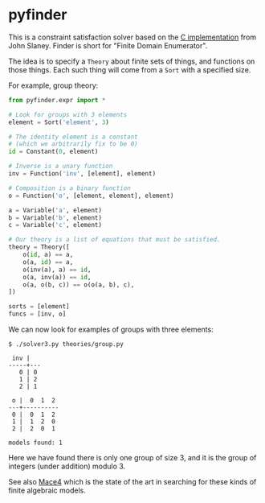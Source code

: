 
# pyfinder

This is a constraint satisfaction solver based on
the [C implementation](http://users.cecs.anu.edu.au/~jks/finder.html) from John Slaney.
Finder is short for "Finite Domain Enumerator".

The idea is to specify a `Theory` about finite
sets of things, and functions on those things.
Each such thing will come from a `Sort` with a
specified size.

For example, group theory:

```python
from pyfinder.expr import *

# Look for groups with 3 elements
element = Sort('element', 3)

# The identity element is a constant
# (which we arbitrarily fix to be 0)
id = Constant(0, element)

# Inverse is a unary function
inv = Function('inv', [element], element)

# Composition is a binary function
o = Function('o', [element, element], element)

a = Variable('a', element)
b = Variable('b', element)
c = Variable('c', element)

# Our theory is a list of equations that must be satisfied.
theory = Theory([
    o(id, a) == a,
    o(a, id) == a,
    o(inv(a), a) == id,
    o(a, inv(a)) == id,
    o(a, o(b, c)) == o(o(a, b), c),
])

sorts = [element]
funcs = [inv, o]
```

We can now look for examples of groups with
three elements:

```
$ ./solver3.py theories/group.py 

 inv |
-----+---
   0 | 0
   1 | 2
   2 | 1

 o |  0  1  2
---+----------
 0 |  0  1  2
 1 |  1  2  0
 2 |  2  0  1

models found: 1

```

Here we have found there is only one group of size 3,
and it is the group of integers (under addition) modulo 3.

See also [Mace4](https://www.cs.unm.edu/~mccune/mace4/)
which is the state of the art in searching for these kinds
of finite algebraic models.



